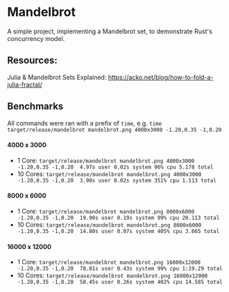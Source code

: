# Mandelbrot

A simple project, implementing a Mandelbrot set, to demonstrate Rust's concurrency model.

## Resources:
Julia & Mandelbrot Sets Explained: https://acko.net/blog/how-to-fold-a-julia-fractal/

## Benchmarks
All commands were ran with a prefix of `time`, e.g. `time target/release/mandelbrot mandelbrot.png 4000x3000 -1.20,0.35 -1,0.20`

#### 4000 x 3000
- 1 Core: `target/release/mandelbrot mandelbrot.png 4000x3000 -1.20,0.35 -1,0.20  4.97s user 0.02s system 96% cpu 5.178 total`
- 10 Cores: `target/release/mandelbrot mandelbrot.png 4000x3000 -1.20,0.35 -1,0.20  3.90s user 0.02s system 351% cpu 1.113 total`

#### 8000 x 6000
- 1 Core: `target/release/mandelbrot mandelbrot.png 8000x6000 -1.20,0.35 -1,0.20  19.90s user 0.19s system 99% cpu 20.113 total`
- 10 Cores: `target/release/mandelbrot mandelbrot.png 8000x6000 -1.20,0.35 -1,0.20  14.80s user 0.07s system 405% cpu 3.665 total`

#### 16000 x 12000
- 1 Core: `target/release/mandelbrot mandelbrot.png 16000x12000 -1.20,0.35 -1,0.20  78.81s user 0.43s system 99% cpu 1:19.29 total`
- 10 Cores: `target/release/mandelbrot mandelbrot.png 16000x12000 -1.20,0.35 -1,0.20  58.45s user 0.26s system 402% cpu 14.585 total`